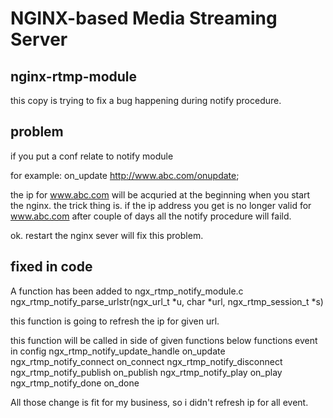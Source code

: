 # NGINX-based Media Streaming Server
## nginx-rtmp-module
this copy is trying to fix a bug happening during notify procedure.

## problem
if you put a conf relate to notify module

for example:
  on_update http://www.abc.com/onupdate;

the ip for www.abc.com will be acquried at the beginning when you start the nginx.
the trick thing is. if the ip address you get is no longer valid for www.abc.com after couple of days
all the notify procedure will faild. 

ok. 
restart the nginx sever will fix this problem.


## fixed in code

A function has been added to ngx_rtmp_notify_module.c 
ngx_rtmp_notify_parse_urlstr(ngx_url_t *u, char *url, ngx_rtmp_session_t *s)

this function is going to refresh the ip for given url.

this function will be called in side of given functions below
functions                         event in config
ngx_rtmp_notify_update_handle     on_update
ngx_rtmp_notify_connect           on_connect
ngx_rtmp_notify_disconnect
ngx_rtmp_notify_publish           on_publish
ngx_rtmp_notify_play              on_play
ngx_rtmp_notify_done              on_done


All those change is fit for my business, so i didn't refresh ip for all event.

